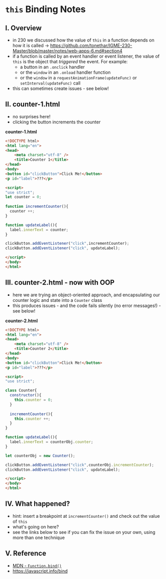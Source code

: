 # `this` Binding Notes

## I. Overview
- in 230 we discussed how the value of `this` in a function depends on how it is called -> https://github.com/tonethar/IGME-230-Master/blob/master/notes/web-apps-6.md#section4
- if a function is called by an event handler or event listener, the value of `this` is the object that *triggered* the event. For example:
  - a button in an `.onclick` handler
  - or the `window` in an `.onload` handler function
  - or the `window` in a `requestAnimationFrame(updateFunc)` or `setInterval(updateFunc)` call
- this can sometimes create issues - see below!

## II. counter-1.html

- no surprises here!
- clicking the button increments the counter

**counter-1.html**

```html
<!DOCTYPE html>
<html lang="en">
<head>
	<meta charset="utf-8" />
	<title>Counter 1</title>
</head>
<body>
<button id="clickButton">Click Me!</button>
<p id="label">???</p>

<script>
"use strict";
let counter = 0;
	
function incrementCounter(){
  counter ++;
}

function updateLabel(){
  label.innerText = counter;
}

clickButton.addEventListener("click",incrementCounter);
clickButton.addEventListener("click", updateLabel);

</script>
</body>
</html>
```

## III. counter-2.html - now with OOP

- here we are trying an object-oriented approach, and encapsulating our counter logic and state into a `Counter` class
- this produces issues - and the code fails silently (no error messages!) - see below!

**counter-2.html**

```html
<!DOCTYPE html>
<html lang="en">
<head>
	<meta charset="utf-8" />
	<title>Counter 2</title>
</head>
<body>
<button id="clickButton">Click Me!</button>
<p id="label">???</p>

<script>
"use strict";

class Counter{
  constructor(){
    this.counter = 0;
  }
	
  incrementCounter(){
    this.counter ++;
  }
}

function updateLabel(){
  label.innerText = counterObj.counter;
}

let counterObj = new Counter();

clickButton.addEventListener("click",counterObj.incrementCounter);
clickButton.addEventListener("click", updateLabel);

</script>
</body>
</html>
```

## IV. What happened?

- hint: insert a breakpoint at `incrementCounter()` and check out the value of `this` 
- what's going on here? 
- see the links below to see if you can fix the issue on your own, using more than one technique

## V. Reference
- [MDN - `Function.bind()`](https://developer.mozilla.org/en-US/docs/Web/JavaScript/Reference/Global_objects/Function/bind)
- https://javascript.info/bind

